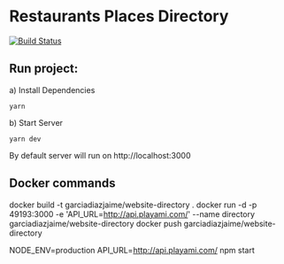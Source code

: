 # Restaurants Places Directory

[![Build Status](https://travis-ci.org/garciadiazjaime/website-directory.svg)](https://travis-ci.org/garciadiazjaime/website-directory)

## Run project:
a) Install Dependencies

`yarn`

b) Start Server

`yarn dev`

By default server will run on http://localhost:3000


## Docker commands
docker build -t garciadiazjaime/website-directory .
docker run -d -p 49193:3000 -e 'API_URL=http://api.playami.com/' --name directory garciadiazjaime/website-directory
docker push garciadiazjaime/website-directory

NODE_ENV=production API_URL=http://api.playami.com/ npm start
